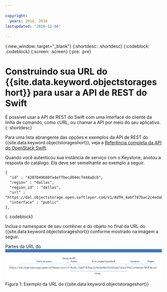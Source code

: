 ```yaml
---

copyright:
  years: 2014, 2016
lastupdated: "2016-12-06"

---
```

{:new_window: target="_blank"}
{:shortdesc: .shortdesc}
{:codeblock: .codeblock}
{:screen: .screen}
{:pre: .pre}


# Construindo sua URL do {{site.data.keyword.objectstorageshort}} para usar a API de REST do Swift

É possível usar a API de REST do Swift com uma interface do cliente da linha de comando, como cURL, ou chamar a API por meio do seu aplicativo.
{: shortdesc}


Para uma lista abrangente das opções e exemplos da API de REST do {{site.data.keyword.objectstorageshort}}, veja a [Referência completa da API do OpenStack Swift](http://developer.openstack.org/api-ref-objectstorage-v1.html).

Quando você autenticou sua instância de serviço com o Keystone, anotou a resposta do catálogo. Ela deve ser semelhante ao exemplo a seguir.

```
{
  "id" : "4207049680fa4effbecd044c7448a8cb",
  "region" : "dallas",
  "region_id" : "dallas",
  "url" : "https://dal.objectstorage.open.softlayer.com/v1/AUTH_4abf7d7bac2c4eda89c03dd3afa7a0a3",
  "interface" : "public"
},
```
{: codeblock}


Inclua o namespace de seu contêiner e do objeto no final da URL do {{site.data.keyword.objectstorageshort}} conforme mostrado na imagem a seguir.

  Partes da URL do ![{{site.data.keyword.objectstorageshort}} mostradas em uma imagem de exemplo](images/swift_URL.png)
  Figura 1: Exemplo da URL do {{site.data.keyword.objectstorageshort}}
